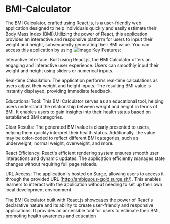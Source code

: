 # BMI-Calculator
The BMI Calculator, crafted using React.js, is a user-friendly web application designed to help individuals quickly and easily estimate their Body Mass Index (BMI).Utilizing the power of React, this application provides an interactive and responsive platform for users to input their weight and height, subsequently generating their BMI value.
You can access this application by using 
![image](https://github.com/Atanu208/BMI-Calculator/assets/56972986/ea2c93fe-133b-46be-a425-2ee4a4170f26)
Key Features:

Interactive Interface: Built using React.js, the BMI Calculator offers an engaging and interactive user experience. Users can smoothly input their weight and height using sliders or numerical inputs.

Real-time Calculation: The application performs real-time calculations as users adjust their weight and height inputs. The resulting BMI value is instantly displayed, providing immediate feedback.

Educational Tool: This BMI Calculator serves as an educational tool, helping users understand the relationship between weight and height in terms of BMI. It enables users to gain insights into their health status based on established BMI categories.

Clear Results: The generated BMI value is clearly presented to users, helping them quickly interpret their health status. Additionally, the value may be color-coded to reflect different BMI categories, such as underweight, normal weight, overweight, and more.

React Efficiency: React's efficient rendering system ensures smooth user interactions and dynamic updates. The application efficiently manages state changes without requiring full page reloads.

URL Access: The application is hosted on Surge, allowing users to access it through the provided URL (http://ambiguous-gold.surge.sh/). This enables learners to interact with the application without needing to set up their own local development environment.



The BMI Calculator built with React.js showcases the power of React's declarative nature and its ability to create user-friendly and responsive applications. It provides an accessible tool for users to estimate their BMI, promoting health awareness and education
